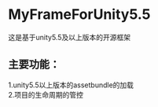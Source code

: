 # MyFrameForUnity5.5
这是基于unity5.5及以上版本的开源框架
## 主要功能：
 1.unity5.5以上版本的assetbundle的加载<br>
 2.项目的生命周期的管控<br>
 
